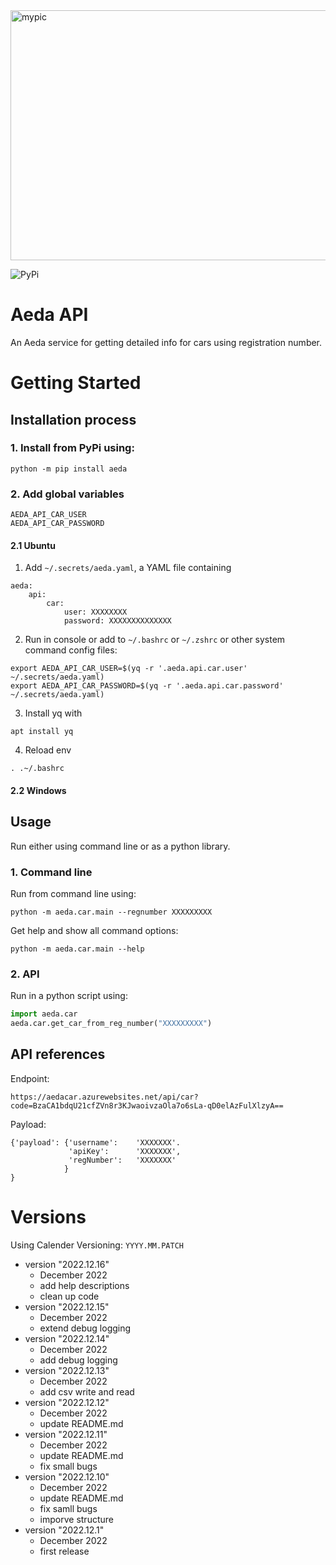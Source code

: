 
<img src="https://uploads-ssl.webflow.com/616e87dbb58bda5ac7435eb0/616ead050b8ac6154ca472a6_aeda-logo-web.svg" alt="mypic" style="width:1000px; height:400px"/>

![PyPi](https://img.shields.io/pypi/v/aeda?label=pypi%20package)

# Aeda API 
An Aeda service for getting detailed info for cars using registration number.

# Getting Started
## Installation process

### 1. Install from PyPi using:
```console
python -m pip install aeda
```

### 2. Add global variables

```
AEDA_API_CAR_USER
AEDA_API_CAR_PASSWORD
``` 

#### 2.1  Ubuntu
1. Add `~/.secrets/aeda.yaml`, a YAML file containing
```
aeda:
    api:
        car:
            user: XXXXXXXX
            password: XXXXXXXXXXXXXX
```
2. Run in console or add to `~/.bashrc` or `~/.zshrc` or other system command config files:
```console
export AEDA_API_CAR_USER=$(yq -r '.aeda.api.car.user' ~/.secrets/aeda.yaml)
export AEDA_API_CAR_PASSWORD=$(yq -r '.aeda.api.car.password' ~/.secrets/aeda.yaml)
```
3. Install yq with
```console
apt install yq
```
4. Reload env
```console
. .~/.bashrc
```
#### 2.2 Windows


## Usage
Run either using command line or as a python library.

### 1. Command line
Run from command line using:
```console
python -m aeda.car.main --regnumber XXXXXXXXX
``` 
Get help and show all command options:
```console
python -m aeda.car.main --help
``` 
### 2. API
Run in a python script using:
```python
import aeda.car
aeda.car.get_car_from_reg_number("XXXXXXXXX")
``` 


## API references

Endpoint:
```
https://aedacar.azurewebsites.net/api/car?code=BzaCA1bdqU21cfZVn8r3KJwaoivzaOla7o6sLa-qD0elAzFulXlzyA==
```
Payload:
```
{'payload': {'username':    'XXXXXXX'.
             'apiKey':      'XXXXXXX',
             'regNumber':   'XXXXXXX'
            }
}
``` 

# Versions 
Using Calender Versioning: `YYYY.MM.PATCH`
- version "2022.12.16"
  - December 2022
  - add help descriptions
  - clean up code
- version "2022.12.15"
  - December 2022
  - extend debug logging 
- version "2022.12.14"
  - December 2022
  - add debug logging 
- version "2022.12.13"
  - December 2022
  - add csv write and read 
- version "2022.12.12"
  - December 2022
  - update README.md 
- version "2022.12.11"
  - December 2022
  - update README.md 
  - fix small bugs
- version "2022.12.10"
  - December 2022
  - update README.md 
  - fix samll bugs
  - imporve structure
- version "2022.12.1"
  - December 2022
  - first release 


